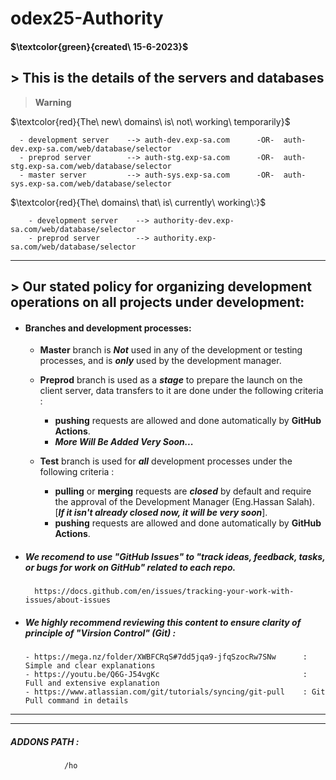 # odex25-Authority
#### $\textcolor{green}{created\ 15-6-2023}$

## > This is the details of the servers and databases 
> __Warning__

$\textcolor{red}{The\ new\ domains\ is\ not\ working\ temporarily\}$

      - development server    --> auth-dev.exp-sa.com      -OR-  auth-dev.exp-sa.com/web/database/selector
      - preprod server        --> auth-stg.exp-sa.com      -OR-  auth-stg.exp-sa.com/web/database/selector
      - master server         --> auth-sys.exp-sa.com      -OR-  auth-sys.exp-sa.com/web/database/selector

$\textcolor{red}{The\ domains\ that\ is\ currently\ working\:}$

        - development server    --> authority-dev.exp-sa.com/web/database/selector
        - preprod server        --> authority.exp-sa.com/web/database/selector
---
## > Our stated policy for organizing development operations on all projects under development:

- #### Branches and development processes:
  - **Master** branch is ***Not*** used in any of the development or testing processes, and is ***only*** used by the development manager.

  - **Preprod** branch is used as a ***stage*** to prepare the launch on the client server, data transfers to it are done under the following criteria :   
    - **pushing** requests are allowed and done automatically by **GitHub Actions**.
    - ***More Will Be Added Very Soon...***


  - **Test** branch is used for ***all*** development processes under the following criteria : 
    - **pulling** or **merging** requests are ***closed*** by default and require the approval of the Development Manager (Eng.Hassan Salah). [***If it isn't already closed now, it will be very soon***]. 
    - **pushing** requests are allowed and done automatically by **GitHub Actions**.

- ##### We recomend to use "GitHub Issues" to "track ideas, feedback, tasks, or bugs for work on GitHub" related to each repo.
        https://docs.github.com/en/issues/tracking-your-work-with-issues/about-issues   

- ##### We highly recommend reviewing this content to ensure clarity of principle of ***"Virsion Control"*** (Git) : 
      - https://mega.nz/folder/XWBFCRqS#7dd5jqa9-jfqSzocRw7SNw      : Simple and clear explanations
      - https://youtu.be/Q6G-J54vgKc                                : Full and extensive explanation
      - https://www.atlassian.com/git/tutorials/syncing/git-pull    : Git Pull command in details
---
---
##### **ADDONS PATH** :

                /ho

